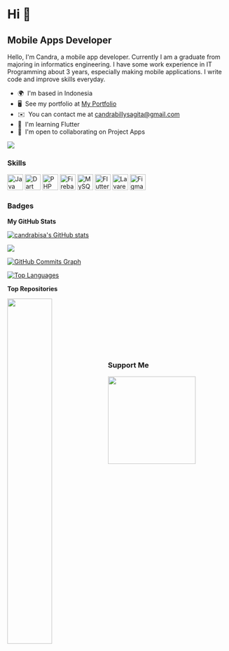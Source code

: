 Hi 👋 
====================================

Mobile Apps Developer
---------------------

Hello, I'm Candra, a mobile app developer. Currently I am a graduate from majoring in informatics engineering. I have some work experience in IT Programming about 3 years, especially making mobile applications. I write code and improve skills everyday.

* 🌍  I'm based in Indonesia
* 🖥️  See my portfolio at [My Portfolio](http://github.com/candrabisa)
* ✉️  You can contact me at [candrabillysagita@gmail.com](mailto:candrabillysagita@gmail.com)
* 🧠  I'm learning Flutter
* 🤝  I'm open to collaborating on Project Apps

<a href="https://www.github.com/candrabisa" target="_blank" rel="noreferrer"><img
src="https://img.shields.io/github/followers/candrabisa?logo=github&style=for-the-badge&color=0891b2&labelColor=181824" /></a>

### Skills

<p align="left">
<a href="https://www.oracle.com/java/" target="_blank" rel="noreferrer"><img src="https://raw.githubusercontent.com/danielcranney/readme-generator/main/public/icons/skills/java-colored.svg" width="36" height="36" alt="Java" /></a>
<a href="https://dart.dev/" target="_blank" rel="noreferrer"><img src="https://raw.githubusercontent.com/danielcranney/readme-generator/main/public/icons/skills/dart-colored.svg" width="36" height="36" alt="Dart" /></a>
<a href="https://www.php.net/" target="_blank" rel="noreferrer"><img src="https://raw.githubusercontent.com/danielcranney/readme-generator/main/public/icons/skills/php-colored.svg" width="36" height="36" alt="PHP" /></a>
<a href="https://firebase.google.com/" target="_blank" rel="noreferrer"><img src="https://raw.githubusercontent.com/danielcranney/readme-generator/main/public/icons/skills/firebase-colored.svg" width="36" height="36" alt="Firebase" /></a>
<a href="https://www.mysql.com/" target="_blank" rel="noreferrer"><img src="https://raw.githubusercontent.com/danielcranney/readme-generator/main/public/icons/skills/mysql-colored.svg" width="36" height="36" alt="MySQL" /></a>
<a href="https://flutter.dev/" target="_blank" rel="noreferrer"><img src="https://raw.githubusercontent.com/danielcranney/readme-generator/main/public/icons/skills/flutter-colored.svg" width="36" height="36" alt="Flutter" /></a>
<a href="https://laravel.com/" target="_blank" rel="noreferrer"><img src="https://raw.githubusercontent.com/danielcranney/readme-generator/main/public/icons/skills/laravel-colored.svg" width="36" height="36" alt="Lavarel" /></a>
<a href="https://www.figma.com/" target="_blank" rel="noreferrer"><img src="https://raw.githubusercontent.com/danielcranney/readme-generator/main/public/icons/skills/figma-colored.svg" width="36" height="36" alt="Figma" /></a>
</p>


### Badges

<b>My GitHub Stats</b>

<a href="http://www.github.com/candrabisa"><img src="https://github-readme-stats.vercel.app/api?username=candrabisa&show_icons=true&hide=&count_private=true&title_color=10b981&text_color=ffffff&icon_color=0891b2&bg_color=181824&hide_border=true&show_icons=true" alt="candrabisa's GitHub stats" /></a>

<a href="http://www.github.com/candrabisa"><img src="https://github-readme-streak-stats.herokuapp.com/?user=candrabisa&stroke=ffffff&background=181824&ring=10b981&fire=10b981&currStreakNum=ffffff&currStreakLabel=10b981&sideNums=ffffff&sideLabels=ffffff&dates=ffffff&hide_border=true" /></a>

<a href="http://www.github.com/candrabisa"><img src="https://activity-graph.herokuapp.com/graph?username=candrabisa&bg_color=181824&color=ffffff&line=0891b2&point=ffffff&area_color=181824&area=true&hide_border=true&custom_title=GitHub%20Commits%20Graph" alt="GitHub Commits Graph" /></a>

<a href="https://github.com/candrabisa" align="left"><img src="https://github-readme-stats.vercel.app/api/top-langs/?username=candrabisa&langs_count=10&title_color=10b981&text_color=ffffff&icon_color=0891b2&bg_color=181824&hide_border=true&locale=en&custom_title=Top%20%Languages" alt="Top Languages" /></a>

<b>Top Repositories</b>

<div width="100%" align="center"><a href="https://github.com/candrabisa/kedai" align="left"><img align="left" width="45%" src="https://github-readme-stats.vercel.app/api/pin/?username=candrabisa&repo=kedai&title_color=10b981&text_color=ffffff&icon_color=0891b2&bg_color=181824&hide_border=true&locale=en" /></a></div><br /><br /><br /><br /><br /><br /><br />

### Support Me

<a href="https://www.buymeacoffee.com/candrabisa"><img src="https://cdn.buymeacoffee.com/buttons/v2/default-yellow.png" width="200" /></a>

<!-- ### Hi there 👋

<!--
**candrabisa/candrabisa** is a ✨ _special_ ✨ repository because its `README.md` (this file) appears on your GitHub profile.

Here are some ideas to get you started:

- 🔭 I’m currently working on ...
- 🌱 I’m currently learning ...
- 👯 I’m looking to collaborate on ...
- 🤔 I’m looking for help with ...
- 💬 Ask me about ...
- 📫 How to reach me: ...
- 😄 Pronouns: ...
- ⚡ Fun fact: ...
-->
